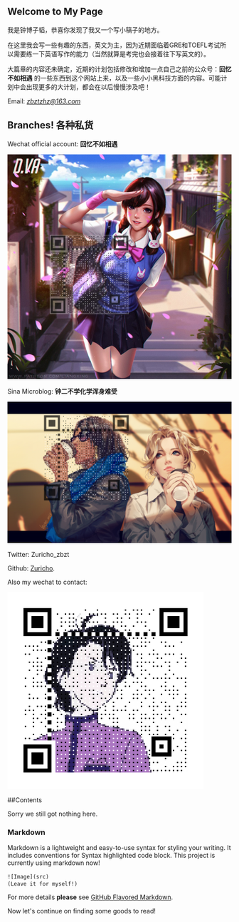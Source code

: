 ## Welcome to My Page



我是钟博子韬，恭喜你发现了我又一个写小稿子的地方。

在这里我会写一些有趣的东西，英文为主，因为近期面临着GRE和TOEFL考试所以需要练一下英语写作的能力（当然就算是考完也会接着往下写英文的）。

大篇章的内容还未确定，近期的计划包括修改和增加一点自己之前的公众号：**回忆不如相遇** 的一些东西到这个网站上来，以及一些小小黑科技方面的内容。可能计划中会出现更多的大计划，都会在以后慢慢涉及吧！

Email: *zbztzhz@163.com*



## Branches! 各种私货



Wechat official account: **回忆不如相遇**

![Wechat](.\pic\index\Wechat.png)

Sina Microblog: **钟二不学化学浑身难受**

![Weibo](.\pic\index\Weibo.png)

Twitter: Zuricho_zbzt

Github: [Zuricho](https://github.com/Zuricho).

Also my wechat to contact:

![Contact](.\pic\index\Contact.png)

##Contents

Sorry we still got nothing here.



### Markdown

Markdown is a lightweight and easy-to-use syntax for styling your writing. It includes conventions for Syntax highlighted code block. This project is currently using markdown now!

```
![Image](src)
(Leave it for myself!)
```

For more details **please** see [GitHub Flavored Markdown](https://guides.github.com/features/mastering-markdown/).

Now let's continue on finding some goods to read!

